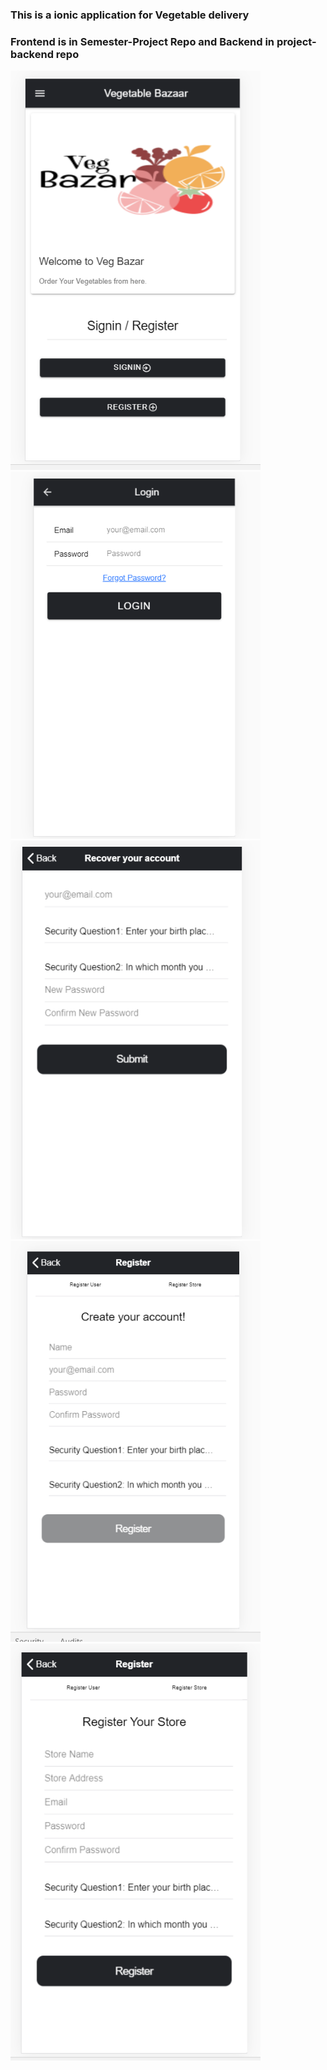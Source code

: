 ### This is a ionic application for Vegetable delivery
### Frontend is in Semester-Project Repo and Backend in project-backend repo


<img src="1.png" width="400">
<img src="2.png" width="400">
<img src="3.png" width="400">
<img src="4.png" width="400">
<img src="5.png" width="400">
